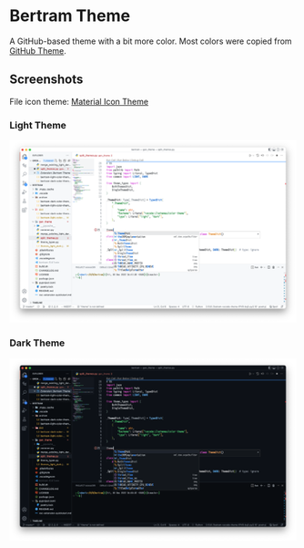 # Bertram Theme

A GitHub-based theme with a bit more color.
Most colors were copied from [GitHub Theme](https://marketplace.visualstudio.com/items?itemName=GitHub.github-vscode-theme).

## Screenshots

File icon theme: [Material Icon Theme](https://marketplace.visualstudio.com/items?itemName=PKief.material-icon-theme)

### Light Theme

[![Light Theme Screenshot](assets/screenshot-light.png)](assets/screenshot-light.png)

### Dark Theme

[![Dark Theme Screenshot](assets/screenshot-dark.png)](assets/screenshot-dark.png)
